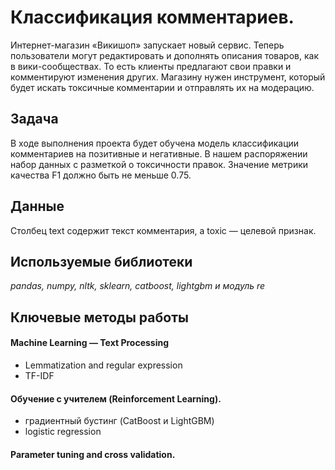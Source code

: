 # Классификация комментариев.

Интернет-магазин «Викишоп» запускает новый сервис. Теперь пользователи могут редактировать и дополнять описания товаров, как в вики-сообществах. То есть клиенты предлагают свои правки и комментируют изменения других. Магазину нужен инструмент, который будет искать токсичные комментарии и отправлять их на модерацию.

## Задача
В ходе выполнения проекта будет обучена модель классификации комментариев на позитивные и негативные. В нашем распоряжении набор данных с разметкой о токсичности правок. Значение метрики качества F1 должно быть не меньше 0.75.

## Данные
Столбец text содержит текст комментария, а toxic — целевой признак.

## Используемые библиотеки
*pandas, numpy, nltk, sklearn, catboost, lightgbm и модуль re*

## Ключевые методы работы

#### Machine Learning — Text Processing
 - Lemmatization and regular expression
 - TF-IDF

#### Обучение с учителем (Reinforcement Learning). 
 - градиентный бустинг (CatBoost и LightGBM)
 - logistic regression
 
#### Parameter tuning and cross validation.